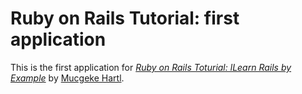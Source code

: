 # Ruby on Rails Tutorial: first application

This is the first application for 
[*Ruby on Rails Toturial: lLearn Rails by Example*](http://railstutorial.org/)
by [Mucgeke Hartl](http://michaelhart.com/).
